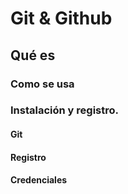 # Git & Github

## Qué es

### Como se usa

### Instalación y registro.



#### Git

#### Registro

#### Credenciales
